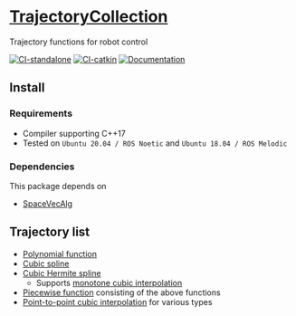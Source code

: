 # [TrajectoryCollection](https://github.com/isri-aist/TrajectoryCollection)
Trajectory functions for robot control

[![CI-standalone](https://github.com/isri-aist/TrajectoryCollection/actions/workflows/ci-standalone.yaml/badge.svg)](https://github.com/isri-aist/TrajectoryCollection/actions/workflows/ci-standalone.yaml)
[![CI-catkin](https://github.com/isri-aist/TrajectoryCollection/actions/workflows/ci-catkin.yaml/badge.svg)](https://github.com/isri-aist/TrajectoryCollection/actions/workflows/ci-catkin.yaml)
[![Documentation](https://img.shields.io/badge/doxygen-online-brightgreen?logo=read-the-docs&style=flat)](https://isri-aist.github.io/TrajectoryCollection/)

## Install

### Requirements
- Compiler supporting C++17
- Tested on `Ubuntu 20.04 / ROS Noetic` and `Ubuntu 18.04 / ROS Melodic`

### Dependencies
This package depends on
- [SpaceVecAlg](https://github.com/jrl-umi3218/SpaceVecAlg)

## Trajectory list
- [Polynomial function](https://isri-aist.github.io/TrajectoryCollection/doxygen/classTrajColl_1_1Polynomial.html#details)
- [Cubic spline](https://isri-aist.github.io/TrajectoryCollection/doxygen/classTrajColl_1_1CubicSpline.html#details)
- [Cubic Hermite spline](https://isri-aist.github.io/TrajectoryCollection/doxygen/classTrajColl_1_1CubicHermiteSpline.html#details)
  - Supports [monotone cubic interpolation](https://isri-aist.github.io/TrajectoryCollection/doxygen/classTrajColl_1_1CubicHermiteSpline.html#a16e338fa43dfa5abc78b3103a7bf28db)
- [Piecewise function](https://isri-aist.github.io/TrajectoryCollection/doxygen/classTrajColl_1_1PiecewiseFunc.html#details) consisting of the above functions
- [Point-to-point cubic interpolation](https://isri-aist.github.io/TrajectoryCollection/doxygen/classTrajColl_1_1CubicInterpolator.html#details) for various types
